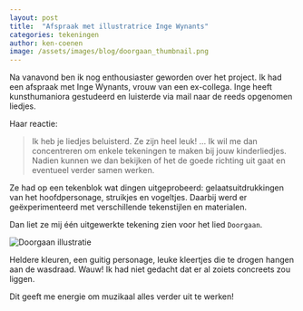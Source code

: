 ```yaml
---
layout: post
title:  "Afspraak met illustratrice Inge Wynants"
categories: tekeningen
author: ken-coenen
image: /assets/images/blog/doorgaan_thumbnail.png
---
```


Na vanavond ben ik nog enthousiaster geworden over het project.
Ik had een afspraak met Inge Wynants, vrouw van een ex-collega.
Inge heeft kunsthumaniora gestudeerd en luisterde via mail naar de reeds opgenomen liedjes.

Haar reactie:

> Ik heb je liedjes beluisterd. Ze zijn heel leuk! ... Ik wil me dan concentreren om enkele tekeningen te maken bij jouw kinderliedjes. Nadien kunnen we dan bekijken of het de goede richting uit gaat en eventueel verder samen werken.

Ze had op een tekenblok wat dingen uitgeprobeerd:
gelaatsuitdrukkingen van het hoofdpersonage, struikjes en vogeltjes.
Daarbij werd er geëxperimenteerd met verschillende tekenstijlen en materialen.

Dan liet ze mij één uitgewerkte tekening zien voor het lied `Doorgaan`.

<img src="{{ '/assets/images/blog/doorgaan.png' | prepend: site.baseurl }}" class="image fit" alt="Doorgaan illustratie" />

Heldere kleuren, een guitig personage, leuke kleertjes die te drogen hangen aan de wasdraad.
Wauw!
Ik had niet gedacht dat er al zoiets concreets zou liggen.

Dit geeft me energie om muzikaal alles verder uit te werken!